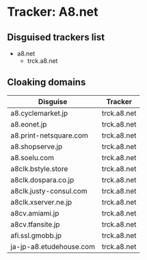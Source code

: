 # Tracker: A8.net

## Disguised trackers list

* a8.net
    * trck.a8.net

## Cloaking domains

| Disguise | Tracker |
| ---- | ---- |
| a8.cyclemarket.jp | trck.a8.net |
| a8.eonet.jp | trck.a8.net |
| a8.print-netsquare.com | trck.a8.net |
| a8.shopserve.jp | trck.a8.net |
| a8.soelu.com | trck.a8.net |
| a8clk.bstyle.store | trck.a8.net |
| a8clk.dospara.co.jp | trck.a8.net |
| a8clk.justy-consul.com | trck.a8.net |
| a8clk.xserver.ne.jp | trck.a8.net |
| a8cv.amiami.jp | trck.a8.net |
| a8cv.tfansite.jp | trck.a8.net |
| afi.ssl.gmobb.jp | trck.a8.net |
| ja-jp-a8.etudehouse.com | trck.a8.net |
